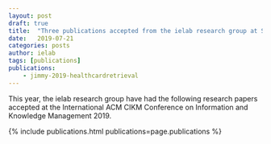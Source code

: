 ```yaml
---
layout: post
draft: true
title:  "Three publications accepted from the ielab research group at SIGIR'19"
date:   2019-07-21
categories: posts
author: ielab
tags: [publications]
publications:
    - jimmy-2019-healthcardretrieval
---
```


This year, the ielab research group have had the following research papers accepted at the International ACM CIKM Conference on Information and Knowledge Management 2019.

{% include publications.html publications=page.publications %}
